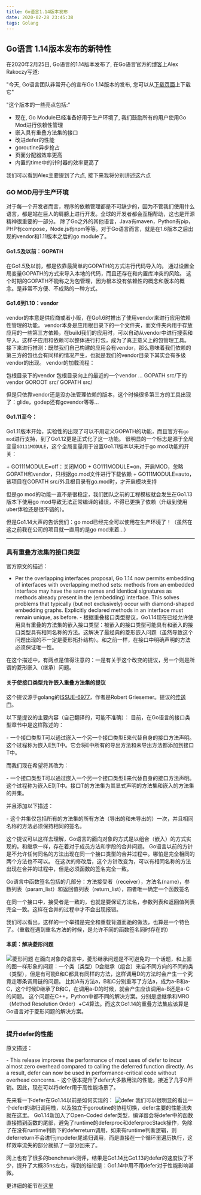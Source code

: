 ```yaml
---
title: Go语言1.14版本发布
date: 2020-02-28 23:45:38
tags: Golang
---
```


## Go语言 1.14版本发布的新特性

在2020年2月25日, Go语言的1.14版本发布了, 在Go语言官方的[博客](https://blog.golang.org/go1.14)上Alex Rakoczy写道:

"今天, Go语言团队非常开心的宣布Go 1.14版本的发布, 您可以从[下载页面](golang.org/dl)上下载它"

"这个版本的一些亮点包括:"

+ 现在, Go Module已经准备好用于生产环境了, 我们鼓励所有的用户使用Go Mod进行依赖性管理
+ 嵌入具有重叠方法集的接口
+ 改进defer的性能
+ goroutine异步抢占
+ 页面分配器效率更高
+ 内置的time中的计时器的效率更高了

我们可以看到Alex主要提到了六点, 接下来我将分别讲述这六点

### GO MOD用于生产环境

对于每一个开发者而言，程序的依赖管理都是不可缺少的，因为不管我们使用什么语言，都是站在巨人的肩膀上进行开发。全球的开发者都会互相帮助，这也是开源精神很重要的一部分。
除了Go之外的其他语言，Java有maven，Python有pip，PHP有compose，Node.js有npm等等。对于Go语言而言，就是在1.6版本之后出现的vendor和1.11版本之后的go module了。

#### Go1.5及以前：GOPATH
在Go1.5及以前，都是依靠最简单的GOPATH的方式进行代码导入的。
通过设置全局变量GOPATH的方式来导入本地的代码，而且还存在和内置库冲突的风险。
这个时期的GOPATH不能称之为包管理，因为根本没有依赖性的概念和版本的概念。是非常不方便、不成熟的一种方式。

#### Go1.6到1.10：vendor
vendor的本意是供应商或者小贩，在Go1.6时推出了使用vendor来进行应用依赖性管理的功能。
vendor本身是应用根目录下的一个文件夹，而文件夹内用于存放应用的一些第三方依赖，在build我们的应用时，可以自动从vendor中进行搜索和导入。这样子应用和依赖可以整体进行打包，成为了真正意义上的包管理工具。
接下来进行推测：既然我们自己构建的应用会有vendor，那么意味着我们依赖的第三方的包也会有同样的情况产生，也就是我们的vendor目录下其实会有多级vendor的出现。
vendor的加载流程：

 包根目录下的vendor
 包根目录向上的最近的一个vendor
 ...
 GOPATH src/下的vendor
 GOROOT src/
 GOPATH src/

但是只依靠vendor还是没办法管理依赖的版本，这个时候很多第三方的工具出现了：glide，godep还有govendor等等...

#### Go1.11至今：
Go1.11版本开始，实验性的出现了可以不用定义GOPATH的功能，而且官方有`go mod`进行支持，到了Go1.12更是正式化了这一功能。
很明显的一个标志是源于全局变量`GO111MODULE`，这个全局变量用于设置Go1.11版本以来对于go mod功能的开关：

\+ GO111MODULE=off：关闭MOD
\+ GO111MODULE=on，开启MOD，忽略GOPATH和vendor，只根据go.mod文件进行下载依赖
\+ GO111MODULE=auto，该项目在GOPATH src/外且根目录有go.mod时，才开启模块支持

但是go mod的功能一直不是很稳定，我们团队之前的工程模板就会发生在Go1.13版本下使用go mod导致无法正常编译的错误，不得已更换了依赖（升级到使用uber体验还是很不错的）。

但是Go1.14大声的告诉我们：go mod已经完全可以使用在生产环境了！（虽然在这之前我在公司的项目就一直用的是go mod来着...）

------

### 具有重叠方法集的接口类型

官方原文的描述：

- Per the overlapping interfaces proposal, Go 1.14 now permits embedding of interfaces with overlapping method sets: methods from an embedded interface may have the same names and identical signatures as methods already present in the (embedding) interface. This solves problems that typically (but not exclusively) occur with diamond-shaped embedding graphs. Explicitly declared methods in an interface must remain unique, as before.
​- 根据重叠接口类型提议，Go1.14现在已经允许使用具有重叠的方法集的嵌入接口类型：被嵌入的接口类型可能具有和嵌入的接口类型具有相同名称的方法。这解决了最经典的菱形嵌入问题（虽然导致这个问题出现的不一定是菱形拓扑结构）。和之前一样，在接口中明确声明的方法必须保证唯一性。

在这个描述中，有两点是值得注意的：一是有关于这个改变的提议，另一个则是所谓的菱形嵌入（继承）问题。

#### 关于使接口类型允许嵌入重叠方法集的提议
这个提议源于golang的[ISSUE-6977](https://golang.org/issue/6977)，作者是Robert Griesemer。提议的[传送门](https://github.com/golang/proposal/blob/master/design/6977-overlapping-interfaces.md)。

以下是提议的主要内容（自己翻译的，可能不准确）：
目前，在Go语言的接口类型章节中是这样陈述的：

​- 一个接口类型T可以通过嵌入一个另一个接口类型E来代替自身的接口方法声明。这个过程称为嵌入E到T中。它会将E中所有的导出方法和未导出方法都添加到接口T中。

而我们现在希望将其改为：

​- 一个接口类型T可以通过嵌入一个另一个接口类型E来代替自身的接口方法声明。这个过程称为嵌入E到T中。接口T的方法集为其显式声明的方法集和嵌入的方法集的并集。

并且添加以下描述：

​- 这个并集仅包括所有的方法集的所有方法（导出的和未导出的）一次，并且相同名称的方法必须保持相同的签名。

这个提议可以这样去理解，Go语言的面向对象的方式是以组合（嵌入）的方式实现的。和继承一样，存在着对于成员方法和字段的合并问题。
Go语言以前的方针是不允许任何同名的方法出现在同一个接口类型的合并过程中。哪怕是完全相同的两个方法也不可以。
在这次的修改后，这个方针改变为，可以有相同名称的方法出现在合并的过程中，但是必须函数的签名完全一致。

 Go语言中函数签名包括的几部分：方法接受者（receiver），方法名(name)，参数列表（param_list）和返回值列表（return_list），四者唯一确定一个函数签名

在同一个接口中，接受者是一致的，也就是要保证方法名，参数列表和返回值列表完全一致。这样在合并的过程中才不会出现报错。

我们可以看出，这样的一个举措是完全和重载背道而驰的做法，也算是一个特色了。（重载在遇到重名方法的时候，是允许不同的函数签名同时存在的）

#### 本质：解决菱形问题
![菱形问题](https://www.python-course.eu/images/multiple_inheritance_diamond.png)
在面向对象的语言中，菱形继承问题是不可避免的一个话题，和上面的图一样形象的问题：一个类（类型）D会继承（组合）来自不同方向的不同的类（类型），但是有可能B和C都具有同样的方法，这样调用D的方法时会产生一个究竟走哪条调用链的问题。
比如A有方法a，B和C分别重写了方法a，成为a-B和a-C，这个时候D继承了B和C，在调用a-D的时候，就会产生应该调用a-B还是a-C的问题。
这个问题在C++，Python中都不同的解决方案。分别是虚继承和MRO（Method Resolution Order）+C4算法。而这次Go1.14的重叠方法集应该算是Go语言对于菱形问题的解决方案。

------

### 提升defer的性能

原文描述：

​- This release improves the performance of most uses of defer to incur almost zero overhead compared to calling the deferred function directly. As a result, defer can now be used in performance-critical code without overhead concerns.
​- 这个版本提升了defer大多数用法的性能，接近了几乎0开销。因此，现在可以将defer用于高性能场景了。

先来看一下defer在Go1.14以前是如何实现的：
![defer](http://xiaorui.cc/wp-content/uploads/2020/02/deferdefer.jpg)
我们可以很明显的看出一个defer的递归调用栈，以及独立于goroutine的协程切换，defer主要的性能流失就在这里。
Go1.14新加入了Open-Coded defer类型，编译器会将defer中的函数直接插到函数的尾部，避免了runtime的deferproc和deferprocStack操作，免除了在没有runtime判断下的deferreturn调用，如果有runtime判断逻辑，则deferreturn不会进行jmpdefer尾递归调用，而是直接在一个循环里遍历执行，这样效率流失的部分就抓了一部分回来了。

网上也有了很多的benchmark测评，结果是Go1.14比Go1.13的defer的速度快了不少，提升了大概35ns左右，得到的结论是：Go1.14中用不用defer对于性能影响甚微。

更详细的细节在[这里](http://xiaorui.cc/archives/6579)
